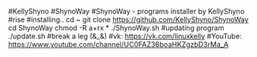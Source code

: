 #KellyShyno
#ShynoWay
#ShynoWay - programs installer by KellyShyno
#rise
#installing..
cd ~
git clone https://github.com/KellyShyno/ShynoWay
cd ShynoWay
chmod -R a+rx *
./ShynoWay.sh
#updating program
./update.sh
#break a leg (&_&)
#vk: https://vk.com/linuxkelly
#YouTube: https://www.youtube.com/channel/UC0FAZ36boaHKZgzbD3rMa_A

